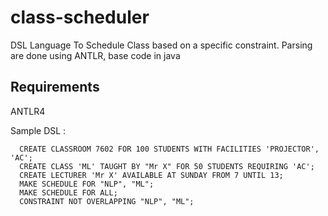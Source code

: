 # class-scheduler
DSL Language To Schedule Class based on a specific constraint. Parsing are done using ANTLR, base code in java

## Requirements
ANTLR4

Sample DSL :
```
  CREATE CLASSROOM 7602 FOR 100 STUDENTS WITH FACILITIES 'PROJECTOR', 'AC';
  CREATE CLASS 'ML' TAUGHT BY "Mr X" FOR 50 STUDENTS REQUIRING 'AC';
  CREATE LECTURER 'Mr X' AVAILABLE AT SUNDAY FROM 7 UNTIL 13;
  MAKE SCHEDULE FOR "NLP", "ML";
  MAKE SCHEDULE FOR ALL;
  CONSTRAINT NOT OVERLAPPING "NLP", "ML";
```
